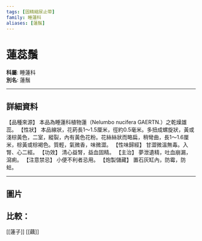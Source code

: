 ```yaml
---
tags: [固精縮尿止帶]
family: 睡蓮科
aliases: [蓮鬚]
---
```


# 蓮蕊鬚

**科屬**: 睡蓮科  
**別名**: 蓮鬚  

---

## 詳細資料
【品種來源】
本品為睡蓮科植物蓮（Nelumbo nucifera GAERTN.）之乾燥雄蕊。
【性狀】
本品線狀，花葯長1～1.5厘米，徑約0.5毫米。多扭成螺旋狀，黃或淺棕黃色，二室，縱裂，內有黃色花粉。花絲絲狀而略扁，稍彎曲，長1～1.6厘米，棕黃或棕褐色。質輕，氣微香，味微澀。
【性味歸經】
甘澀微溫無毒。入腎、心二經。
【功效】
清心益腎，益血固精。
【主治】
夢泄遺精，吐血崩漏，瀉痢。
【注意禁忌】
小便不利者忌用。
【炮製儲藏】
置石灰缸內，防霉，防蛀。

---

## 圖片
## 比較：
[[蓮子]]
[[藕]]
